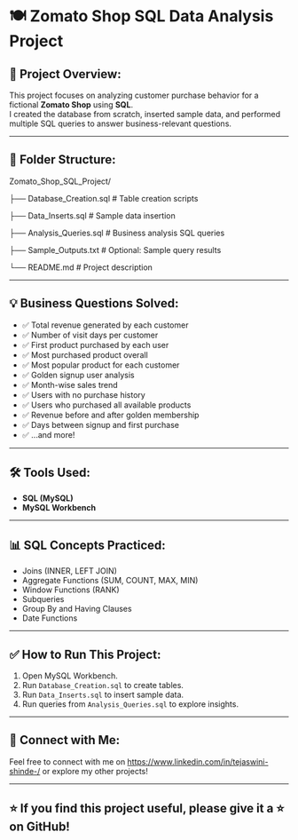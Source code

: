 # 🍽️ Zomato Shop SQL Data Analysis Project

## 📌 Project Overview:

This project focuses on analyzing customer purchase behavior for a fictional **Zomato Shop** using **SQL**.  
I created the database from scratch, inserted sample data, and performed multiple SQL queries to answer business-relevant questions.

---

## 📂 Folder Structure:

Zomato_Shop_SQL_Project/

├── Database_Creation.sql # Table creation scripts

├── Data_Inserts.sql # Sample data insertion

├── Analysis_Queries.sql # Business analysis SQL queries

├── Sample_Outputs.txt # Optional: Sample query results

└── README.md # Project description


---

## 💡 Business Questions Solved:

- ✅ Total revenue generated by each customer
- ✅ Number of visit days per customer
- ✅ First product purchased by each user
- ✅ Most purchased product overall
- ✅ Most popular product for each customer
- ✅ Golden signup user analysis
- ✅ Month-wise sales trend
- ✅ Users with no purchase history
- ✅ Users who purchased all available products
- ✅ Revenue before and after golden membership
- ✅ Days between signup and first purchase
- ✅ ...and more!

---

## 🛠️ Tools Used:

- **SQL (MySQL)**
- **MySQL Workbench**

---

## 📊 SQL Concepts Practiced:

- Joins (INNER, LEFT JOIN)
- Aggregate Functions (SUM, COUNT, MAX, MIN)
- Window Functions (RANK)
- Subqueries
- Group By and Having Clauses
- Date Functions

---

## ✅ How to Run This Project:

1. Open MySQL Workbench.
2. Run `Database_Creation.sql` to create tables.
3. Run `Data_Inserts.sql` to insert sample data.
4. Run queries from `Analysis_Queries.sql` to explore insights.

---

## 🔗 Connect with Me:

Feel free to connect with me on https://www.linkedin.com/in/tejaswini-shinde-/ or explore my other projects!

---

## ⭐ If you find this project useful, please give it a ⭐ on GitHub!

